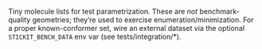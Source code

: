 Tiny molecule lists for test parametrization. These are *not* benchmark-quality geometries;
they’re used to exercise enumeration/minimization. For a proper known-conformer set,
wire an external dataset via the optional `STICKIT_BENCH_DATA` env var (see tests/integration/*).
